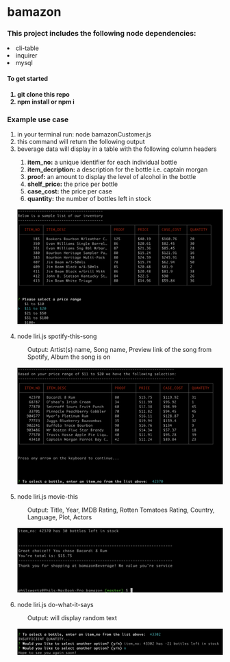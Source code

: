 # bamazon

<h3>This project includes the following node dependencies:</h3>

<li>cli-table</li>
<li>inquirer</li>
<li>mysql</li>

<h4>To get started<h4>
 <ol>
  <li>git clone this repo</li>
  <li>npm install or npm i</li>
 </ol>
 


<h3>Example use case</h3>
<ol>
  <li>in your terminal run: node bamazonCustomer.js</li>
  <li>this command will return the following output</li>
  <li>beverage data will display in a table with the following column headers</li>
  <ol>
   <strong><li>item_no:</strong> a unique identifier for each individual bottle</li> 
   <strong><li>item_decription:</strong> a description for the bottle i.e. captain morgan</li>
   <li><strong>proof:</strong> an amount to display the level of alcohol in the bottle</li>
   <li><strong>shelf_price:</strong> the price per bottle</li>
   <li><strong>case_cost:</strong> the price per case</li>
   <li><strong>quantity:</strong> the number of bottles left in stock</li>
  </ol>
  <br>
  <img src="images/img1.png">
  

  <br>
  <br>
  
  <li>node liri.js spotify-this-song <song name here></li>
  <ul>Output: Artist(s) name, Song name, Preview link of the song from Spotify, Album the song is on</ul>
  <br>
  
  <img src="images/img2.png">
  
  
  <br>
  <br>

  <li>node liri.js movie-this <movie name here></li>
  <ul>Output: Title, Year, IMDB Rating, Rotten Tomatoes Rating, Country, Language, Plot, Actors</ul>
  <br>

  <img src="images/img3.png">

  <br>
  <br>

  <li>node liri.js do-what-it-says</li>
  <ul>Output: will display random text</ul>

  <br>
  
  <img src="images/img4.png">
  
  <br>
  <br>


</ol>
